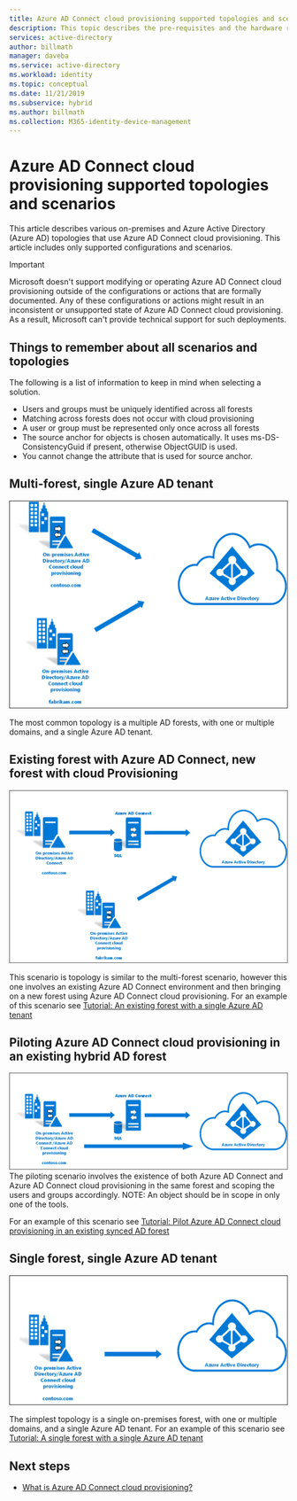 ```yaml
---
title: Azure AD Connect cloud provisioning supported topologies and scenarios
description: This topic describes the pre-requisites and the hardware requirements cloud provisioning.
services: active-directory
author: billmath
manager: daveba
ms.service: active-directory
ms.workload: identity
ms.topic: conceptual
ms.date: 11/21/2019
ms.subservice: hybrid
ms.author: billmath
ms.collection: M365-identity-device-management
---
```



# Azure AD Connect cloud provisioning supported topologies and scenarios
This article describes various on-premises and Azure Active Directory (Azure AD) topologies that use Azure AD Connect cloud provisioning. This article includes only supported configurations and scenarios.

> [!IMPORTANT]
> Microsoft doesn't support modifying or operating Azure AD Connect cloud provisioning outside of the configurations or actions that are formally documented. Any of these configurations or actions might result in an inconsistent or unsupported state of Azure AD Connect cloud provisioning. As a result, Microsoft can't provide technical support for such deployments.

## Things to remember about all scenarios and topologies
The following is a list of information to keep in mind when selecting a solution.

- Users and groups must be uniquely identified across all forests
- Matching across forests does not occur with cloud provisioning
- A user or group must be represented only once across all forests
- The source anchor for objects is chosen automatically.  It uses ms-DS-ConsistencyGuid if present, otherwise ObjectGUID is used.
- You cannot change the attribute that is used for source anchor.



## Multi-forest, single Azure AD tenant
![Topology for a multi-forest and a single tenant](media/plan-cloud-prov-topologies/multi-forest.png)

The most common topology is a multiple AD forests, with one or multiple domains, and a single Azure AD tenant.  

## Existing forest with Azure AD Connect, new forest with cloud Provisioning
![Topology for a single forest and a single tenant](media/plan-cloud-prov-topologies/existing-forest-new-forest.png)

This scenario is topology is similar to the multi-forest scenario, however this one involves an existing Azure AD Connect environment and then bringing on a new forest using Azure AD Connect cloud provisioning.  For an example of this scenario see [Tutorial: An existing forest with a single Azure AD tenant](tutorial-existing-forest.md)

## Piloting Azure AD Connect cloud provisioning in an existing hybrid AD forest
![Topology for a single forest and a single tenant](media/plan-cloud-prov-topologies/migrate.png)
The piloting scenario involves the existence of both Azure AD Connect and Azure AD Connect cloud provisioning in the same forest and scoping the users and groups accordingly. NOTE: An object should be in scope in only one of the tools. 

For an example of this scenario see [Tutorial: Pilot Azure AD Connect cloud provisioning in an existing synced AD forest](tutorial-pilot-aadc-aadccp.md)

## Single forest, single Azure AD tenant
![Topology for a single forest and a single tenant](media/plan-cloud-prov-topologies/single-forest.png)

The simplest topology is a single on-premises forest, with one or multiple domains, and a single Azure AD tenant.  For an example of this scenario see [Tutorial: A single forest with a single Azure AD tenant](tutorial-single-forest.md)

## Next steps
- [What is Azure AD Connect cloud provisioning?](whatis-cloud-prov.md)


